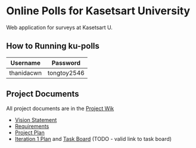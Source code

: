 # Online Polls for Kasetsart University
Web application for surveys at Kasetsart U.

## How to Running ku-polls
| Username  | Password    |
|-----------|-------------|
| thanidacwn| tongtoy2546 |

## Project Documents
All project documents are in the [Project Wik](https://github.com/ISP2022/ku-polls-example/wiki)

* [Vision Statement](https://github.com/ISP2022/ku-polls-example/wiki/Vision%20Statement)
* [Requirements](https://github.com/ISP2022/ku-polls-example/wiki/Requirements)
* [Project Plan](https://github.com/ISP2022/ku-polls-example/wiki/Development%20Plan)
* [Iteration 1 Plan](https://github.com/ISP2022/ku-polls-example/wiki/Iteration%201%20Plan) and [Task Board](https://github.com/ISP2022/ku-polls-example/blob/master) (TODO - valid link to task board)
